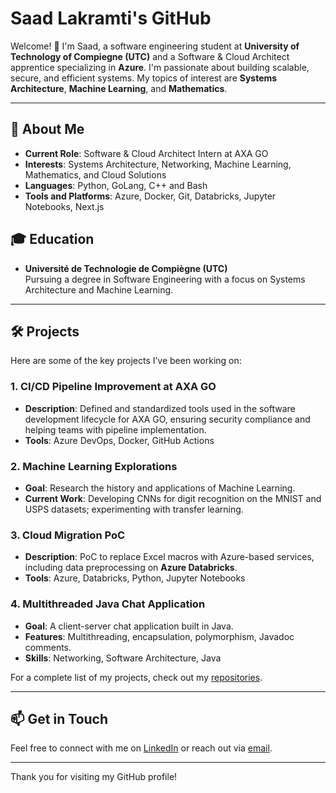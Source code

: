 # Saad Lakramti's GitHub

Welcome! 👋 I'm Saad, a software engineering student at **University of Technology of Compiegne (UTC)** and a Software & Cloud Architect apprentice specializing in **Azure**. I'm passionate about building scalable, secure, and efficient systems. My topics of interest are **Systems Architecture**, **Machine Learning**, and **Mathematics**.

---

## 🚀 About Me

- **Current Role**: Software & Cloud Architect Intern at AXA GO
- **Interests**: Systems Architecture, Networking, Machine Learning, Mathematics, and Cloud Solutions
- **Languages**: Python, GoLang, C++ and Bash
- **Tools and Platforms**: Azure, Docker, Git, Databricks, Jupyter Notebooks, Next.js

## 🎓 Education

- **Université de Technologie de Compiègne (UTC)**  
  Pursuing a degree in Software Engineering with a focus on Systems Architecture and Machine Learning.

---

## 🛠️ Projects

Here are some of the key projects I’ve been working on:

### 1. **CI/CD Pipeline Improvement at AXA GO**
   - **Description**: Defined and standardized tools used in the software development lifecycle for AXA GO, ensuring security compliance and helping teams with pipeline implementation.
   - **Tools**: Azure DevOps, Docker, GitHub Actions

### 2. **Machine Learning Explorations**
   - **Goal**: Research the history and applications of Machine Learning.
   - **Current Work**: Developing CNNs for digit recognition on the MNIST and USPS datasets; experimenting with transfer learning.

### 3. **Cloud Migration PoC**
   - **Description**: PoC to replace Excel macros with Azure-based services, including data preprocessing on **Azure Databricks**.
   - **Tools**: Azure, Databricks, Python, Jupyter Notebooks

### 4. **Multithreaded Java Chat Application**
   - **Goal**: A client-server chat application built in Java.
   - **Features**: Multithreading, encapsulation, polymorphism, Javadoc comments.
   - **Skills**: Networking, Software Architecture, Java

For a complete list of my projects, check out my [repositories](https://github.com/your-username?tab=repositories).

---

## 📫 Get in Touch

Feel free to connect with me on [LinkedIn](https://www.linkedin.com/in/saad-lakramti) or reach out via [email](mailto:saad.lakramti@gmail.com).

---

Thank you for visiting my GitHub profile!
